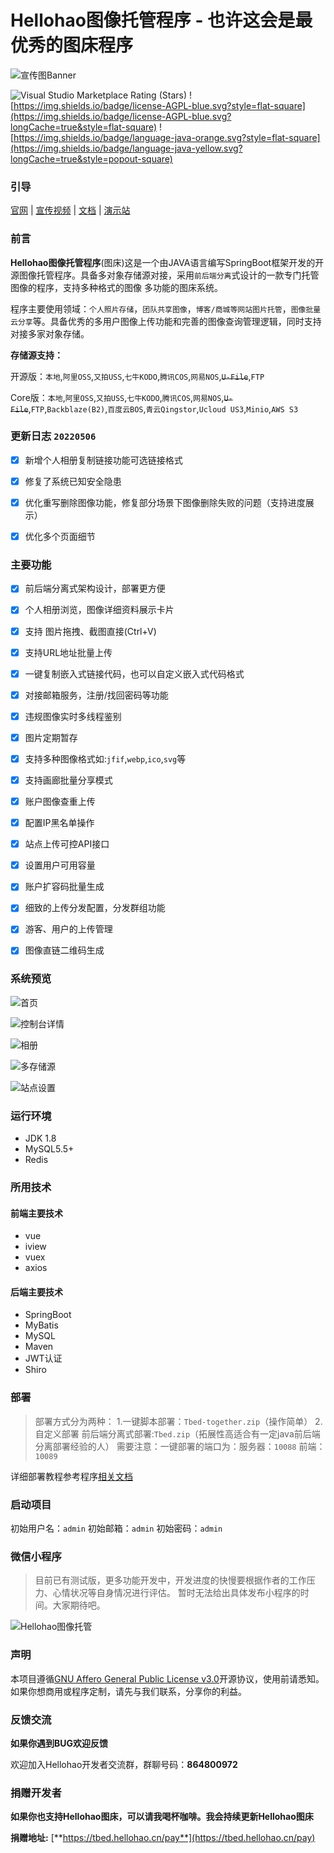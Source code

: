 # Hellohao图像托管程序 - 也许这会是最优秀的图床程序

![宣传图Banner](https://upload.cc/i1/2022/02/11/HSg5tX.png)


![Visual Studio Marketplace Rating (Stars)](https://img.shields.io/visual-studio-marketplace/stars/ritwickdey.LiveServer?style=flat-square)
![https://img.shields.io/badge/license-AGPL-blue.svg?style=flat-square](https://img.shields.io/badge/license-AGPL-blue.svg?longCache=true&style=flat-square)
![https://img.shields.io/badge/language-java-orange.svg?style=flat-square](https://img.shields.io/badge/language-java-yellow.svg?longCache=true&style=popout-square)


### 引导

[官网](https://tbed.hellohao.cn) | [宣传视频](https://www.bilibili.com/video/BV11r4y1y7mH/) | [文档](https://doc.hellohao.cn) | [演示站](https://pic.hellohao.cn)


### 前言

**Hellohao图像托管程序**(图床)这是一个由JAVA语言编写SpringBoot框架开发的开源图像托管程序。具备多对象存储源对接，采用`前后端分离`式设计的一款专门托管图像的程序，支持多种格式的图像 多功能的图床系统。

程序主要使用领域：`个人照片存储`，`团队共享图像`，`博客/商城等网站图片托管`，`图像批量云分享`等。具备优秀的多用户图像上传功能和完善的图像查询管理逻辑，同时支持对接多家对象存储。

**存储源支持：**

开源版：`本地`,`阿里OSS`,`又拍USS`,`七牛KODO`,`腾讯COS`,`网易NOS`,~~`U-File`~~,`FTP`

Core版：`本地`,`阿里OSS`,`又拍USS`,`七牛KODO`,`腾讯COS`,`网易NOS`,~~`U-File`~~,`FTP`,`Backblaze(B2)`,`百度云BOS`,`青云Qingstor`,`Ucloud US3`,`Minio`,`AWS S3`


### 更新日志 `20220506`

- [x] 新增个人相册复制链接功能可选链接格式
- [x] 修复了系统已知安全隐患
- [x] 优化重写删除图像功能，修复部分场景下图像删除失败的问题（支持进度展示）
- [x] 优化多个页面细节


[^_^]:程序宣传视频：[自制宣传视频](https://www.bilibili.com/video/BV11r4y1y7mH/)

[^_^]:官网(含Core版)：[https://tbed.hellohao.cn](https://tbed.hellohao.cn)

[^_^]:前端源码：[https://github.com/Hello-hao/tbed-web](https://github.com/Hello-hao/tbed-web)

[^_^]:文档地址：[https://doc.hellohao.cn](https://doc.hellohao.cn)

[^_^]:程序展示：[https://tc.hellohao.cn](https://tc.hellohao.cn)

[^_^]:作者博客：[https://www.hellohao.cn](https://www.hellohao.cn)


[^_^]:官网(含Core版)(备用)：[http://tbed.wwery.com](http://tbed.wwery.com)

[^_^]:文档地址(备用)：[http://doc.wwery.com](http://doc.wwery.com)

[^_^]:程序展示(备用)：[http://tc.wwery.com](http://tc.wwery.com)

[^_^]:作者博客(备用)：[http://www.wwery.com](http://www.wwery.com)




### 主要功能

- [x] 前后端分离式架构设计，部署更方便

- [x] 个人相册浏览，图像详细资料展示卡片

- [x] 支持 图片拖拽、截图直接(Ctrl+V)

- [x] 支持URL地址批量上传

- [x] 一键复制嵌入式链接代码，也可以自定义嵌入式代码格式

- [x] 对接邮箱服务，注册/找回密码等功能

- [x] 违规图像实时多线程鉴别

- [x] 图片定期暂存

- [x] 支持多种图像格式如:`jfif`,`webp`,`ico`,`svg`等

- [x] 支持画廊批量分享模式

- [x] 账户图像查重上传

- [x] 配置IP黑名单操作

- [x] 站点上传可控API接口

- [x] 设置用户可用容量

- [x] 账户扩容码批量生成

- [x] 细致的上传分发配置，分发群组功能

- [x] 游客、用户的上传管理

- [x] 图像直链二维码生成



### 系统预览

![首页](https://upload.cc/i1/2022/02/11/t2wCEF.png)

![控制台详情](https://upload.cc/i1/2022/02/11/Al8UrH.png)

![相册](https://upload.cc/i1/2022/02/11/2LhEHJ.png)

![多存储源](https://upload.cc/i1/2022/02/11/gOPxZW.png)

![站点设置](https://upload.cc/i1/2022/02/11/Hj7pWM.png)

[^_^]: ![首页](http://img.wwery.com/Hellohao/xI9TSKcI.png)
[^_^]: ![控制台详情](http://img.wwery.com/Hellohao/klytOMWr.png)
[^_^]: ![相册](http://img.wwery.com/Hellohao/2UQkXTHw.png)
[^_^]: ![多存储源](http://img.wwery.com/Hellohao/xXSMlsTg.png)
[^_^]: ![站点设置](http://img.wwery.com/Hellohao/n5zXistG.png)


### 运行环境

- JDK 1.8
- MySQL5.5+
- Redis

### 所用技术

#### 	前端主要技术

- vue
- iview
- vuex
- axios

#### 	后端主要技术

- SpringBoot
- MyBatis
- MySQL
- Maven
- JWT认证
- Shiro


### 部署

> 部署方式分为两种：
> 1.一键脚本部署：`Tbed-together.zip`（操作简单）
> 2.自定义部署 前后端分离式部署:`Tbed.zip`（拓展性高适合有一定java前后端分离部署经验的人）
> 需要注意：一键部署的端口为：服务器：`10088` 前端：`10089`

详细部署教程参考程序[相关文档](http://doc.hellohao.cn)

### 启动项目

初始用户名：`admin`
初始邮箱：`admin`
初始密码：`admin`

### 微信小程序
> 目前已有测试版，更多功能开发中，开发进度的快慢要根据作者的工作压力、心情状况等自身情况进行评估。
> 暂时无法给出具体发布小程序的时间。大家期待吧。

![Hellohao图像托管](https://upload.cc/i1/2022/03/28/Vnp0bT.png)

[^_^]: ![小程序UI](https://upload.cc/i1/2022/02/11/6kPmr8.png)

### 声明

本项目遵循[GNU Affero General Public License v3.0](https://choosealicense.com/licenses/agpl-3.0/#)开源协议，使用前请悉知。
如果你想商用或程序定制，请先与我们联系，分享你的利益。


### 反馈交流

**如果你遇到BUG欢迎反馈**

欢迎加入Hellohao开发者交流群，群聊号码：**864800972**

### 捐赠开发者

**如果你也支持Hellohao图床，可以请我喝杯咖啡。我会持续更新Hellohao图床**

**捐赠地址:** [**https://tbed.hellohao.cn/pay**](https://tbed.hellohao.cn/pay)

